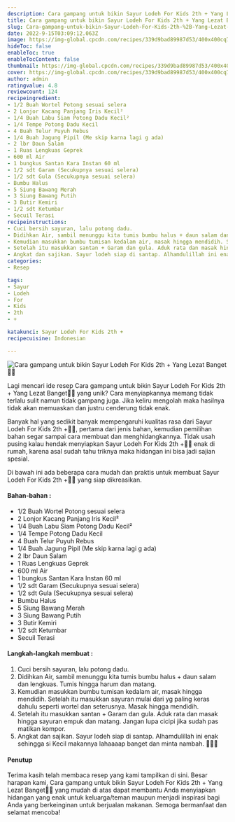 ```yaml
---
description: Cara gampang untuk bikin Sayur Lodeh For Kids 2th + Yang Lezat Banget"
title: Cara gampang untuk bikin Sayur Lodeh For Kids 2th + Yang Lezat Banget
slug: Cara-gampang-untuk-bikin-Sayur-Lodeh-For-Kids-2th-%2B-Yang-Lezat-Banget
date: 2022-9-15T03:09:12.063Z
image: https://img-global.cpcdn.com/recipes/339d9bad89987d53/400x400cq70/photo.jpg
hideToc: false
enableToc: true
enableTocContent: false
thumbnail: https://img-global.cpcdn.com/recipes/339d9bad89987d53/400x400cq70/photo.jpg
cover: https://img-global.cpcdn.com/recipes/339d9bad89987d53/400x400cq70/photo.jpg
author: admin
ratingvalue: 4.8
reviewcount: 124
recipeingredient:
- 1/2 Buah Wortel Potong sesuai selera
- 2 Lonjor Kacang Panjang Iris Kecil²
- 1/4 Buah Labu Siam Potong Dadu Kecil²
- 1/4 Tempe Potong Dadu Kecil
- 4 Buah Telur Puyuh Rebus
- 1/4 Buah Jagung Pipil (Me skip karna lagi g ada)
- 2 lbr Daun Salam
- 1 Ruas Lengkuas Geprek
- 600 ml Air
- 1 bungkus Santan Kara Instan 60 ml
- 1/2 sdt Garam (Secukupnya sesuai selera)
- 1/2 sdt Gula (Secukupnya sesuai selera)
- Bumbu Halus
- 5 Siung Bawang Merah
- 3 Siung Bawang Putih
- 3 Butir Kemiri
- 1/2 sdt Ketumbar
- Secuil Terasi
recipeinstructions:
- Cuci bersih sayuran, lalu potong dadu.
- Didihkan Air, sambil menunggu kita tumis bumbu halus + daun salam dan lengkuas. Tumis hingga harum dan matang.
- Kemudian masukkan bumbu tumisan kedalam air, masak hingga mendidih. Setelah itu masukkan sayuran mulai dari yg paling keras dahulu seperti wortel dan seterusnya. Masak hingga mendidih.
- Setelah itu masukkan santan + Garam dan gula. Aduk rata dan masak hingga sayuran empuk dan matang. Jangan lupa cicipi jika sudah pas matikan kompor.
- Angkat dan sajikan. Sayur lodeh siap di santap. Alhamdulillah ini enak sehingga si Kecil makannya lahaaaap banget dan minta nambah. 🥰🥰🥰
categories:
- Resep

tags:
- Sayur
- Lodeh
- For
- Kids
- 2th
- +

katakunci: Sayur Lodeh For Kids 2th +
recipecuisine: Indonesian

---
```


![Cara gampang untuk bikin Sayur Lodeh For Kids 2th + Yang Lezat Banget👩‍🍳](https://img-global.cpcdn.com/recipes/339d9bad89987d53/400x400cq70/photo.jpg)

Lagi mencari ide resep Cara gampang untuk bikin Sayur Lodeh For Kids 2th + Yang Lezat Banget👩‍🍳 yang unik? Cara menyiapkannya memang tidak terlalu sulit namun tidak gampang juga. Jika keliru mengolah maka hasilnya tidak akan memuaskan dan justru cenderung tidak enak.

Banyak hal yang sedikit banyak mempengaruhi kualitas rasa dari Sayur Lodeh For Kids 2th +👩‍🍳, pertama dari jenis bahan, kemudian pemilihan bahan segar sampai cara membuat dan menghidangkannya. Tidak usah pusing kalau hendak menyiapkan Sayur Lodeh For Kids 2th +👩‍🍳 enak di rumah, karena asal sudah tahu triknya maka hidangan ini bisa jadi sajian spesial.

Di bawah ini ada beberapa cara mudah dan praktis untuk membuat Sayur Lodeh For Kids 2th +👩‍🍳 yang siap dikreasikan.

<!--inarticleads1-->

#### Bahan-bahan :

- 1/2 Buah Wortel Potong sesuai selera
- 2 Lonjor Kacang Panjang Iris Kecil²
- 1/4 Buah Labu Siam Potong Dadu Kecil²
- 1/4 Tempe Potong Dadu Kecil
- 4 Buah Telur Puyuh Rebus
- 1/4 Buah Jagung Pipil (Me skip karna lagi g ada)
- 2 lbr Daun Salam
- 1 Ruas Lengkuas Geprek
- 600 ml Air
- 1 bungkus Santan Kara Instan 60 ml
- 1/2 sdt Garam (Secukupnya sesuai selera)
- 1/2 sdt Gula (Secukupnya sesuai selera)
- Bumbu Halus
- 5 Siung Bawang Merah
- 3 Siung Bawang Putih
- 3 Butir Kemiri
- 1/2 sdt Ketumbar
- Secuil Terasi

<!--inarticleads2-->

#### Langkah-langkah membuat :

1. Cuci bersih sayuran, lalu potong dadu.
1. Didihkan Air, sambil menunggu kita tumis bumbu halus + daun salam dan lengkuas. Tumis hingga harum dan matang.
1. Kemudian masukkan bumbu tumisan kedalam air, masak hingga mendidih. Setelah itu masukkan sayuran mulai dari yg paling keras dahulu seperti wortel dan seterusnya. Masak hingga mendidih.
1. Setelah itu masukkan santan + Garam dan gula. Aduk rata dan masak hingga sayuran empuk dan matang. Jangan lupa cicipi jika sudah pas matikan kompor.
1. Angkat dan sajikan. Sayur lodeh siap di santap. Alhamdulillah ini enak sehingga si Kecil makannya lahaaaap banget dan minta nambah. 🥰🥰🥰

#### Penutup

Terima kasih telah membaca resep yang kami tampilkan di sini. Besar harapan kami, Cara gampang untuk bikin Sayur Lodeh For Kids 2th + Yang Lezat Banget👩‍🍳 yang mudah di atas dapat membantu Anda menyiapkan hidangan yang enak untuk keluarga/teman maupun menjadi inspirasi bagi Anda yang berkeinginan untuk berjualan makanan. Semoga bermanfaat dan selamat mencoba!